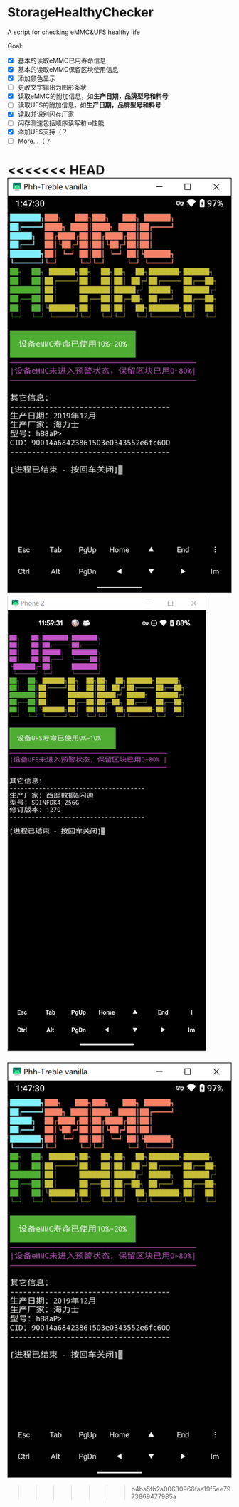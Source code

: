 # StorageHealthyChecker
A script for checking eMMC&UFS healthy life

Goal:
- [x] 基本的读取eMMC已用寿命信息
- [x] 基本的读取eMMC保留区块使用信息
- [x] 添加颜色显示
- [ ] 更改文字输出为图形条状
- [x] 读取eMMC的附加信息，如**生产日期，品牌型号和料号**
- [ ] 读取UFS的附加信息，如**生产日期，品牌型号和料号**
- [x] 读取并识别闪存厂家
- [ ] 闪存测速包括顺序读写和io性能
- [x] 添加UFS支持（？
- [ ] More...（？

<<<<<<< HEAD
![eMMC当前实现](sample/eMMC.png)![UFS当前实现](sample/UFS.png)
=======
![当前实现](sample/image.png)
>>>>>>> b4ba5fb2a00630966faa19f5ee7973869477985a
